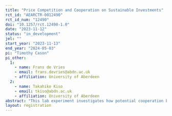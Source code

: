 ```yaml
---
title: "Price Competition and Cooperation on Sustainable Investments"
rct_id: "AEARCTR-0012490"
rct_id_num: "12490"
doi: "10.1257/rct.12490-1.0"
date: "2023-11-12"
status: "in_development"
jel: ""
start_year: "2023-11-13"
end_year: "2024-05-03"
pi: "Timothy Cason"
pi_other:
  1:
    - name: Frans de Vries
    - email: frans.devries@abdn.ac.uk
    - affiliation: University of Aberdeen
  2:
    - name: Takahiko Kiso
    - email: tkiso@abdn.ac.uk
    - affiliation: University of Aberdeen
abstract: "This lab experiment investigates how potential cooperation between firms on sustainable consumption and production (SCP) investments affects subsequent price competition. In an initial stage, duopolists make a binary sustainability investment decision (e.g., corresponding to waste and pollution reduction, energy efficiency technology adoption, etc.) that affects their costs. Investment also shifts demand, as some consumers value sustainability. In later stages firms set prices simultaneously in a sequence of indefinitely repeated rounds. To investigate how cooperation in SCP investment affects price competition, in some treatments the sellers can communicate in the investment stage. The experiment implements communication using free-form chat or more restrictive messages focused on the investment decision in different treatments. It also includes exogenous random variation in investment success. Treatments also vary costs and demand so that either investment or non-investment is a profit-maximizing strategy conditional on noncooperative pricing. The experiment also elicits subjects’ risk tolerance and social value orientation."
layout: registration
---
```



